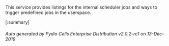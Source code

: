 






This service provides listings for the internal scheduler jobs and ways to trigger predefined jobs in the userspace.

[:summary]

###### Auto generated by Pydio Cells Enterprise Distribution v2.0.2-rc1 on 13-Dec-2019
